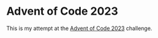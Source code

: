 # Advent of Code 2023

This is my attempt at the [Advent of Code 2023](https://adventofcode.com/2023) challenge.
